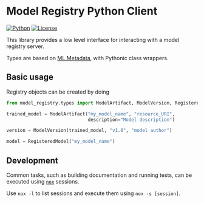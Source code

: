# Model Registry Python Client

[![Python](https://img.shields.io/badge/python%20-3.9%7C3.10-blue)](https://github.com/opendatahub-io/model-registry)
[![License](https://img.shields.io/badge/License-Apache_2.0-blue.svg)](../../../LICENSE)

This library provides a low level interface for interacting with a model registry server.

Types are based on [ML Metadata](https://github.com/google/ml-metadata), with Pythonic class wrappers.

## Basic usage

Registry objects can be created by doing

<!-- TODO: #120 Refer to types documentation -->


```py
from model_registry.types import ModelArtifact, ModelVersion, RegisteredModel

trained_model = ModelArtifact("my_model_name", "resource_URI",
                              description="Model description")

version = ModelVersion(trained_model, "v1.0", "model author")

model = RegisteredModel("my_model_name")
```

## Development

Common tasks, such as building documentation and running tests, can be executed using [`nox`](https://github.com/wntrblm/nox) sessions.

Use `nox -l` to list sessions and execute them using `nox -s [session]`.

<!-- github-only -->
